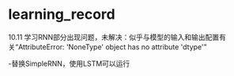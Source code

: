# learning_record
  10.11
  学习RNN部分出现问题，未解决：似乎与模型的输入和输出配置有关“AttributeError: 'NoneType' object has no attribute 'dtype'”  
  
  -替换SimpleRNN，使用LSTM可以运行

